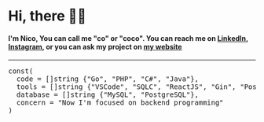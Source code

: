 <h1>Hi, there 👋🏻</h1>
<h4>I'm Nico, You can call me "co" or "coco". You can reach me on <a href="https://linkedin.com/in/nico-hondo" rel="nofollow" target="_blank">LinkedIn</a>, <a href="https://instagram.com/uxnicofh" rel="nofollow" target="_blank">Instagram</a>, or you can ask my project on <a href="https://nicofernando.my.id" rel="nofollow" target="_blank">my website</a></h4>

<hr/>

<div class="highlight highlight-source-js notranslate position-relative overflow-auto" dir="auto" data-snippet-clipboard-copy-content="const (
  code: []string{&quot;Go&quot;, &quot;PHP&quot;, &quot;C#&quot;, &quot;Java&quot;},
  tools: []string{&quot;VSCode&quot;, &quot;SQLC&quot;, &quot;ReactJS&quot;, &quot;Gin&quot;, &quot;Postman&quot;},
  database: []string {&quot;MySQL&quot;, &quot;PostgreSQL;}
  concern: &quot;Now I'm focused on backend programming&quot;
)">
<pre>
<span class="text-danger">const</span>(
  code = []string {"Go", "PHP", "C#", "Java"},
  tools = []string {"VSCode", "SQLC", "ReactJS", "Gin", "Postman"},
  database = []string {"MySQL", "PostgreSQL"},
  concern = "Now I'm focused on backend programming"
)
</pre>
</div>

